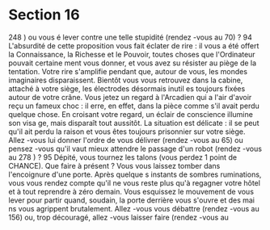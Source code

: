# Section 16

248 ) ou vous é lever contre une telle stupidité (rendez -vous au
70) ?
94
L'absurdité de cette proposition vous fait éclater de rire : il vous a
été offert la Connaissance, la Richesse et le Pouvoir, toutes
choses que l'Ordinateur pouvait certaine ment vous donner, et
vous avez su résister au piège de la tentation. Votre rire
s'amplifie pendant que, autour de vous, les mondes imaginaires
disparaissent. Bientôt vous vous retrouvez dans la cabine,
attaché  à votre siège, les électrodes désormais inutil es toujours
fixées autour de votre crâne. Vous jetez un regard  à l'Arcadien
qui a l'air d'avoir reçu un fameux choc : il erre, en effet, dans la
pièce comme s'il avait perdu quelque chose. En croisant votre
regard, un éclair de conscience illumine son visa ge, mais
disparaît tout aussitôt. La situation est délicate : il se peut qu'il
ait perdu la raison et vous êtes toujours prisonnier sur votre
siège. Allez -vous lui donner l'ordre de vous délivrer (rendez -vous
au 65) ou pensez -vous qu'il vaut mieux attendre le passage d'un
robot (rendez -vous au 278 ) ?
95
Dépité, vous tournez les talons (vous perdez 1 point de
CHANCE).  Que faire  à présent ? Vous vous laissez tomber dans
l'encoignure d'une porte. Après quelque s instants de sombres
ruminations, vous vous rendez compte qu'il ne vous reste plus
qu'à regagner votre hôtel et à tout reprendre à zéro demain. Vous
esquissez le mouvement de vous lever pour partir quand,
soudain, la porte derrière vous s'ouvre et des mai ns vous
agrippent brutalement. Allez -vous vous débattre (rendez -vous au
156) ou, trop découragé, allez -vous laisser faire (rendez -vous au